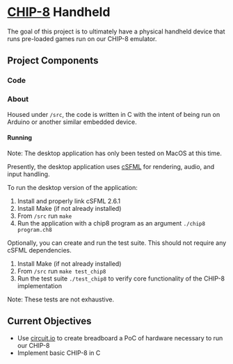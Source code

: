 # [CHIP-8](https://en.wikipedia.org/wiki/CHIP-8) Handheld

The goal of this project is to ultimately have a physical handheld device that runs pre-loaded games run on our CHIP-8 emulator. 

## Project Components

### Code 

### About
Housed under `/src`, the code is written in C with the intent of being run on Arduino or another similar embedded device.

#### Running 

Note: The desktop application has only been tested on MacOS at this time. 

Presently, the desktop application uses [cSFML](https://www.sfml-dev.org/download/csfml/) for rendering, audio, and input handling.

To run the desktop version of the application:
1. Install and properly link cSFML 2.6.1
2. Install Make (if not already installed)
3. From `/src` run `make` 
4. Run the application with a chip8 program as an argument `./chip8 program.ch8`

Optionally, you can create and run the test suite. This should not require any cSFML dependencies.
1. Install Make (if not already installed)
2. From `/src` run `make test_chip8`
3. Run the test suite `./test_chip8` to verify core functionality of the CHIP-8 implementation

Note: These tests are not exhaustive.

## Current Objectives
- Use [circuit.io](https://www.circuito.io/) to create breadboard a PoC of hardware necessary to run our CHIP-8
- Implement basic CHIP-8 in C